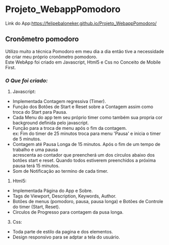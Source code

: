# Projeto_WebappPomodoro
Link do App:https://felipebaloneker.github.io/Projeto_WebappPomodoro/
## Cronômetro pomodoro ##
Utilizo muito a técnica Pomodoro em meu dia a dia então tive a necessidade de criar meu próprio cronômetro pomodoro.<br>
Este WebApp foi criado em Javascript, Html5 e Css no Conceito de Mobile First.<br>
 ### **_O Que foi criado:_** ###
 1. Javascript:
 - Implementada Contagem regressiva (Timer).
 - Função dos Botões de Start e Reset sobre a Contagem assim como troca do Start para Pausa.
 - Cada Menu do app tem seu próprio timer como também sua propria cor background definida pelo javascript.
 - Função para a troca de menu após o fim da contagem. <br> ex: Fim do timer de 25 minutos troca para menu 'Pausa' e inicia o timer de 5 minutos.
 - Contagem até Pausa Longa de 15 minutos. Após o fim de um tempo de trabalho e uma pausa<br>
 acrescenta ao contador que preencherá um dos circulos abaixo dos botões start e reset. Quando todos estiverem preenchidos a próxima pausa terá 15 minutos.
 - Som de Notificação ao termino de cada timer.
 1. Html5:
 - Implementada Página do App e Sobre.
 - Tags de Viewport, Description, Keywords, Author.
 - Botões de menus (pomodoro, pausa, pausa longa) e Botões de Controle do timer (Start, Reset).
 - Circulos de Progresso para contagem da pusa longa.
 3. Css:
 - Toda parte de estilo da pagina e dos elementos.
 - Design responsivo para se adptar a tela do usuário.
